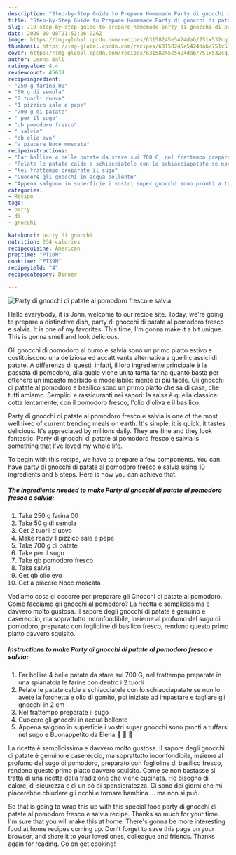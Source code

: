 ```yaml
---
description: "Step-by-Step Guide to Prepare Homemade Party di gnocchi di patate al pomodoro fresco e salvia"
title: "Step-by-Step Guide to Prepare Homemade Party di gnocchi di patate al pomodoro fresco e salvia"
slug: 710-step-by-step-guide-to-prepare-homemade-party-di-gnocchi-di-patate-al-pomodoro-fresco-e-salvia
date: 2020-09-08T21:53:26.926Z
image: https://img-global.cpcdn.com/recipes/63158245e5424dab/751x532cq70/party-di-gnocchi-di-patate-al-pomodoro-fresco-e-salvia-recipe-main-photo.jpg
thumbnail: https://img-global.cpcdn.com/recipes/63158245e5424dab/751x532cq70/party-di-gnocchi-di-patate-al-pomodoro-fresco-e-salvia-recipe-main-photo.jpg
cover: https://img-global.cpcdn.com/recipes/63158245e5424dab/751x532cq70/party-di-gnocchi-di-patate-al-pomodoro-fresco-e-salvia-recipe-main-photo.jpg
author: Leona Ball
ratingvalue: 4.4
reviewcount: 45639
recipeingredient:
- "250 g farina 00"
- "50 g di semola"
- "2 tuorli duovo"
- "1 pizzico sale e pepe"
- "700 g di patate"
- " per il sugo"
- "qb pomodoro fresco"
- " salvia"
- "qb olio evo"
- "a piacere Noce moscata"
recipeinstructions:
- "Far bollire 4 belle patate da stare sui 700 G, nel frattempo preparate in una spianatoia le farine con dentro i 2 tuorli"
- "Pelate le patate calde e schiacciatele con lo schiacciapatate se non lo avete la forchetta e olio di gomito, poi iniziate ad impastare e tagliare gli gnocchi in 2 cm"
- "Nel frattempo preparate il sugo"
- "Cuocere gli gnocchi in acqua bollente"
- "Appena salgono in superficie i vostri super gnocchi sono pronti a tuffarsi nel sugo e Buonappetito da Elena 💋 💋 💋"
categories:
- Recipe
tags:
- party
- di
- gnocchi

katakunci: party di gnocchi 
nutrition: 234 calories
recipecuisine: American
preptime: "PT10M"
cooktime: "PT39M"
recipeyield: "4"
recipecategory: Dinner

---
```



![Party di gnocchi di patate al pomodoro fresco e salvia](https://img-global.cpcdn.com/recipes/63158245e5424dab/751x532cq70/party-di-gnocchi-di-patate-al-pomodoro-fresco-e-salvia-recipe-main-photo.jpg)

Hello everybody, it is John, welcome to our recipe site. Today, we're going to prepare a distinctive dish, party di gnocchi di patate al pomodoro fresco e salvia. It is one of my favorites. This time, I'm gonna make it a bit unique. This is gonna smell and look delicious.

Gli gnocchi di pomodoro al burro e salvia sono un primo piatto estivo e costituiscono una deliziosa ed accattivante alternativa a quelli classici di patate. A differenza di questi, infatti, il loro ingrediente principale è la passata di pomodoro, alla quale viene unita tanta farina quanto basta per ottenere un impasto morbido e modellabile: niente di più facile. Gli gnocchi di patate al pomodoro e basilico sono un primo piatto che sa di casa, che tutti amiamo. Semplici e rassicuranti nei sapori: la salsa è quella classica: cotta lentamente, con il pomodoro fresco, l&#39;olio d&#39;oliva e il basilico.

Party di gnocchi di patate al pomodoro fresco e salvia is one of the most well liked of current trending meals on earth. It's simple, it is quick, it tastes delicious. It's appreciated by millions daily. They are fine and they look fantastic. Party di gnocchi di patate al pomodoro fresco e salvia is something that I've loved my whole life.


To begin with this recipe, we have to prepare a few components. You can have party di gnocchi di patate al pomodoro fresco e salvia using 10 ingredients and 5 steps. Here is how you can achieve that.

<!--inarticleads1-->

##### The ingredients needed to make Party di gnocchi di patate al pomodoro fresco e salvia:

1. Take 250 g farina 00
1. Take 50 g di semola
1. Get 2 tuorli d&#39;uovo
1. Make ready 1 pizzico sale e pepe
1. Take 700 g di patate
1. Take  per il sugo
1. Take qb pomodoro fresco
1. Take  salvia
1. Get qb olio evo
1. Get a piacere Noce moscata


Vediamo cosa ci occorre per preparare gli Gnocchi di patate al pomodoro. Come facciamo gli gnocchi al pomodoro? La ricetta è semplicissima e davvero molto gustosa. Il sapore degli gnocchi di patate è genuino e casereccio, ma soprattutto inconfondibile, insieme al profumo del sugo di pomodoro, preparato con foglioline di basilico fresco, rendono questo primo piatto davvero squisito. 

<!--inarticleads2-->

##### Instructions to make Party di gnocchi di patate al pomodoro fresco e salvia:

1. Far bollire 4 belle patate da stare sui 700 G, nel frattempo preparate in una spianatoia le farine con dentro i 2 tuorli
1. Pelate le patate calde e schiacciatele con lo schiacciapatate se non lo avete la forchetta e olio di gomito, poi iniziate ad impastare e tagliare gli gnocchi in 2 cm
1. Nel frattempo preparate il sugo
1. Cuocere gli gnocchi in acqua bollente
1. Appena salgono in superficie i vostri super gnocchi sono pronti a tuffarsi nel sugo e Buonappetito da Elena 💋 💋 💋


La ricetta è semplicissima e davvero molto gustosa. Il sapore degli gnocchi di patate è genuino e casereccio, ma soprattutto inconfondibile, insieme al profumo del sugo di pomodoro, preparato con foglioline di basilico fresco, rendono questo primo piatto davvero squisito. Come se non bastasse si tratta di una ricetta della tradizione che viene cucinata. Ho bisogno di calore, di sicurezza e di un pò di spensieratezza. Ci sono dei giorni che mi piacerebbe chiudere gli occhi e tornare bambina … ma non si può. 

So that is going to wrap this up with this special food party di gnocchi di patate al pomodoro fresco e salvia recipe. Thanks so much for your time. I'm sure that you will make this at home. There's gonna be more interesting food at home recipes coming up. Don't forget to save this page on your browser, and share it to your loved ones, colleague and friends. Thanks again for reading. Go on get cooking!
